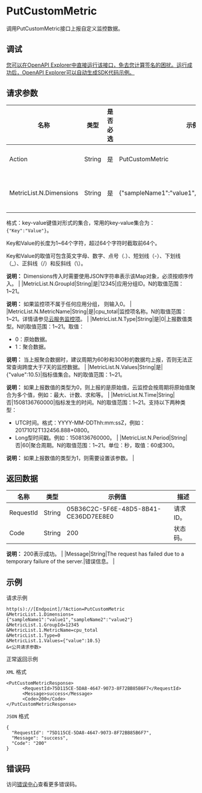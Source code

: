 # PutCustomMetric

调用PutCustomMetric接口上报自定义监控数据。

## 调试

[您可以在OpenAPI Explorer中直接运行该接口，免去您计算签名的困扰。运行成功后，OpenAPI Explorer可以自动生成SDK代码示例。](https://api.aliyun.com/#product=Cms&api=PutCustomMetric&type=RPC&version=2019-01-01)

## 请求参数

|名称|类型|是否必选|示例值|描述|
|--|--|----|---|--|
|Action|String|是|PutCustomMetric|要执行的操作，取值：PutCustomMetric。 |
|MetricList.N.Dimensions|String|是|\{"sampleName1":"value1","sampleName2":"value2"\}|维度Map，用于查询指定资源的监控数据。N的取值范围：1~21。

 格式：key-value键值对形式的集合，常用的key-value集合为：`{"Key":"Value"}`。

 Key和Value的长度为1~64个字符，超过64个字符时截取前64个。

 Key和Value的取值可包含英文字母、数字、点号（.）、短划线（-）、下划线（\_）、正斜线（/）和反斜线（\\）。

 **说明：** Dimensions传入时需要使用JSON字符串表示该Map对象，必须按顺序传入。 |
|MetricList.N.GroupId|String|是|12345|应用分组ID。N的取值范围：1~21。

 **说明：** 如果监控项不属于任何应用分组， 则输入0。 |
|MetricList.N.MetricName|String|是|cpu\_total|监控项名称。N的取值范围：1~21。详情请参见[云服务监控项](~~163515~~)。 |
|MetricList.N.Type|String|是|0|上报数值类型。N的取值范围：1~21。取值：

 -   0：原始数据。
-   1：聚合数据。

 **说明：** 当上报聚合数据时，建议周期为60秒和300秒的数据均上报，否则无法正常查询跨度大于7天的监控数据。 |
|MetricList.N.Values|String|是|\{"value":10.5\}|指标值集合。N的取值范围：1~21。

 **说明：** 如果上报数值的类型为0，则上报的是原始值，云监控会按周期将原始值聚合为多个值，例如：最大、计数、求和等。 |
|MetricList.N.Time|String|否|1508136760000|指标发生的时间。N的取值范围：1~21。支持以下两种类型：

 -   UTC时间。格式：YYYY-MM-DDThh:mm:ssZ，例如：20171012T132456.888+0800。
-   Long型时间戳。例如：1508136760000。 |
|MetricList.N.Period|String|否|60|聚合周期。N的取值范围：1~21。单位：秒，取值：60或300。

 **说明：** 如果上报数值的类型为1，则需要设置该参数。 |

## 返回数据

|名称|类型|示例值|描述|
|--|--|---|--|
|RequestId|String|05B36C2C-5F6E-48D5-8B41-CE36DD7EE8E0|请求ID。 |
|Code|String|200|状态码。

 **说明：** 200表示成功。 |
|Message|String|The request has failed due to a temporary failure of the server.|错误信息。 |

## 示例

请求示例

```
http(s)://[Endpoint]/?Action=PutCustomMetric
&MetricList.1.Dimensions={"sampleName1":"value1","sampleName2":"value2"}
&MetricList.1.GroupId=12345
&MetricList.1.MetricName=cpu_total
&MetricList.1.Type=0
&MetricList.1.Values={"value":10.5}
&<公共请求参数>
```

正常返回示例

`XML` 格式

```
<PutCustomMetricResponse>
	  <RequestId>75D115CE-5DA8-4647-9073-8F72BB85B6F7</RequestId>
	  <Message>success</Message>
	  <Code>200</Code>
</PutCustomMetricResponse>
```

`JSON` 格式

```
{
  "RequestId": "75D115CE-5DA8-4647-9073-8F72BB85B6F7",
  "Message": "success",
  "Code": "200"
}
```

## 错误码

访问[错误中心](https://error-center.alibabacloud.com/status/product/Cms)查看更多错误码。

